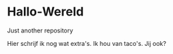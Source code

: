 Hallo-Wereld
============

Just another repository

Hier schrijf ik nog wat extra's. Ik hou van taco's.
Jij ook?
